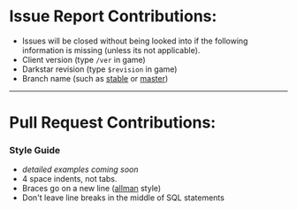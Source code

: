 # Issue Report Contributions:

* Issues will be closed without being looked into if the following information is missing (unless its not applicable).
* Client version (type `/ver` in game)
* Darkstar revision (type `$revision` in game)
* Branch name \(such as [stable](https://github.com/DarkstarProject/darkstar/tree/stable) or [master](https://github.com/DarkstarProject/darkstar/tree/master))


----

# Pull Request Contributions:

### Style Guide

* *detailed examples coming soon*
* 4 space indents, not tabs.
* Braces go on a new line ([allman](https://en.wikipedia.org/wiki/Indent_style#Allman_style) style)
* Don't leave line breaks in the middle of SQL statements